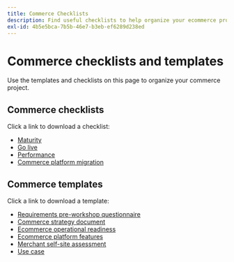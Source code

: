 ```yaml
---
title: Commerce Checklists
description: Find useful checklists to help organize your ecommerce project.
exl-id: 4b5e5bca-7b5b-46e7-b3eb-ef6289d238ed
---
```

# Commerce checklists and templates

Use the templates and checklists on this page to organize your commerce project.

## Commerce checklists

Click a link to download a checklist:

- [Maturity](../../assets/playbooks/checklists/maturity.pptx)
- [Go live](../../assets/playbooks/checklists/go-live.pptx)
- [Performance](../../assets/playbooks/checklists/performance.pptx)
- [Commerce platform migration](../../assets/playbooks/checklists/commerce-platform-migration.pptx)

## Commerce templates

Click a link to download a template:

- [Requirements pre-workshop questionnaire](../../assets/playbooks/templates/requirements-questionnaire.pptx)
- [Commerce strategy document](../../assets/playbooks/templates/commerce-strategy-document.pptx)
- [Ecommerce operational readiness](../../assets/playbooks/templates/ecommerce-operational-readiness.pptx)
- [Ecommerce platform features](../../assets/playbooks/templates/ecommerce-platform-features.pptx)
- [Merchant self-site assessment](../../assets/playbooks/templates/merchant-self-site-assessment.pptx)
- [Use case](../../assets/playbooks/templates/use-case.pptx)
